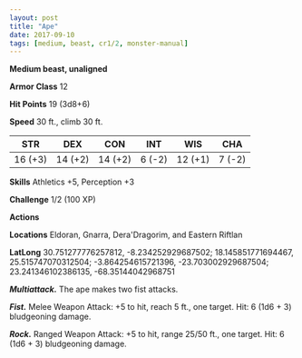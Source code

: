 ```yaml
---
layout: post
title: "Ape"
date: 2017-09-10
tags: [medium, beast, cr1/2, monster-manual]
---
```


**Medium beast, unaligned**

**Armor Class** 12

**Hit Points** 19 (3d8+6)

**Speed** 30 ft., climb 30 ft.

|   STR   |   DEX   |   CON   |   INT   |   WIS   |   CHA   |
|:-----:|:-----:|:-----:|:-----:|:-----:|:-----:|
| 16 (+3) | 14 (+2) | 14 (+2) | 6 (-2) | 12 (+1) | 7 (-2) |

**Skills** Athletics +5, Perception +3

**Challenge** 1/2 (100 XP)

**Actions**

**Locations** Eldoran, Gnarra, Dera'Dragorim, and Eastern Riftlan

**LatLong** 30.751277776257812, -8.234252929687502; 18.145851771694467, 25.515747070312504; -3.864254615721396, -23.703002929687504; 23.241346102386135, -68.35144042968751

***Multiattack.*** The ape makes two fist attacks.

***Fist.*** Melee Weapon Attack: +5 to hit, reach 5 ft., one target. Hit: 6 (1d6 + 3) bludgeoning damage.

***Rock.*** Ranged Weapon Attack: +5 to hit, range 25/50 ft., one target. Hit: 6 (1d6 + 3) bludgeoning damage.

